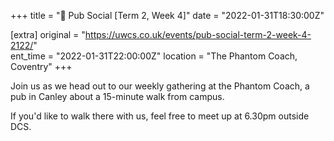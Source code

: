 +++
title = "🍔 Pub Social [Term 2, Week 4]"
date = "2022-01-31T18:30:00Z"

[extra]
original = "https://uwcs.co.uk/events/pub-social-term-2-week-4-2122/"    
ent_time = "2022-01-31T22:00:00Z"
location = "The Phantom Coach, Coventry"
+++

Join us as we head out to our weekly gathering at the Phantom Coach, a pub in Canley about a 15-minute walk from campus.

If you'd like to walk there with us, feel free to meet up at 6.30pm outside DCS.


